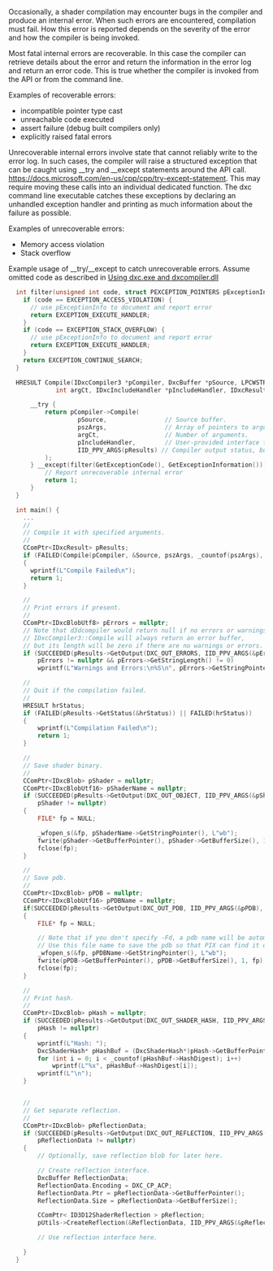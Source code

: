 Occasionally, a shader compilation may encounter bugs in the compiler and produce an internal error. When such errors are encountered, compilation must fail. How this error is reported depends on the severity of the error and how the compiler is being invoked.

Most fatal internal errors are recoverable. In this case the compiler can retrieve details about the error and return the information in the error log and return an error code. This is true whether the compiler is invoked from the API or from the command line.

Examples of recoverable errors:

* incompatible pointer type cast
* unreachable code executed
* assert failure (debug built compilers only)
* explicitly raised fatal errors


Unrecoverable internal errors involve state that cannot reliably write to the error log. In such cases, the compiler will raise a structured exception that can be caught using __try and __except statements around the API call. https://docs.microsoft.com/en-us/cpp/cpp/try-except-statement. This may require moving these calls into an individual dedicated function. The dxc command line executable catches these exceptions by declaring an unhandled exception handler and printing as much information about the failure as possible.


Examples of unrecoverable errors:

* Memory access violation
* Stack overflow

Example usage of __try/__except to catch unrecoverable errors.  Assume omitted code as described in [Using dxc.exe and dxcompiler.dll](Using-dxc.exe-and-dxcompiler.dll)

```c++
  int filter(unsigned int code, struct PEXCEPTION_POINTERS pExceptionInfo) {
    if (code == EXCEPTION_ACCESS_VIOLATION) {
      // use pExceptionInfo to document and report error
      return EXCEPTION_EXECUTE_HANDLER;
    }
    if (code == EXCEPTION_STACK_OVERFLOW) {
      // use pExceptionInfo to document and report error
      return EXCEPTION_EXECUTE_HANDLER;
    }
    return EXCEPTION_CONTINUE_SEARCH;
  }

  HRESULT Compile(IDxcCompiler3 *pCompiler, DxcBuffer *pSource, LPCWSTR pszArgs[],
             int argCt, IDxcIncludeHandler *pIncludeHandler, IDxcResult **pResults) {

      __try {
          return pCompiler->Compile(
                   pSource,                // Source buffer.
                   pszArgs,                // Array of pointers to arguments.
                   argCt,                  // Number of arguments.
                   pIncludeHandler,        // User-provided interface to handle #include directives (optional).
                   IID_PPV_ARGS(pResults) // Compiler output status, buffer, and errors.
          );
      } __except(filter(GetExceptionCode(), GetExceptionInformation())) {
          // Report unrecoverable internal error
          return 1;
      }
  }

  int main() {
    ...
    //
    // Compile it with specified arguments.
    //
    CComPtr<IDxcResult> pResults;
    if (FAILED(Compile(pCompiler, &Source, pszArgs, _countof(pszArgs), pIncludeHandler, &pResults)))
    {
      wprintf(L"Compile Failed\n");
      return 1;
    }

    //
    // Print errors if present.
    //
    CComPtr<IDxcBlobUtf8> pErrors = nullptr;
    // Note that d3dcompiler would return null if no errors or warnings are present.
    // IDxcCompiler3::Compile will always return an error buffer,
    // but its length will be zero if there are no warnings or errors.
    if (SUCCEEDED(pResults->GetOutput(DXC_OUT_ERRORS, IID_PPV_ARGS(&pErrors), nullptr)) &&
        pErrors != nullptr && pErrors->GetStringLength() != 0)
        wprintf(L"Warnings and Errors:\n%S\n", pErrors->GetStringPointer());

    //
    // Quit if the compilation failed.
    //
    HRESULT hrStatus;
    if (FAILED(pResults->GetStatus(&hrStatus)) || FAILED(hrStatus))
    {
        wprintf(L"Compilation Failed\n");
        return 1;
    }

    //
    // Save shader binary.
    //
    CComPtr<IDxcBlob> pShader = nullptr;
    CComPtr<IDxcBlobUtf16> pShaderName = nullptr;
    if (SUCCEEDED(pResults->GetOutput(DXC_OUT_OBJECT, IID_PPV_ARGS(&pShader), &pShaderName)) &&
        pShader != nullptr)
    {
        FILE* fp = NULL;

        _wfopen_s(&fp, pShaderName->GetStringPointer(), L"wb");
        fwrite(pShader->GetBufferPointer(), pShader->GetBufferSize(), 1, fp);
        fclose(fp);
    }

    //
    // Save pdb.
    //
    CComPtr<IDxcBlob> pPDB = nullptr;
    CComPtr<IDxcBlobUtf16> pPDBName = nullptr;
    if(SUCCEEDED(pResults->GetOutput(DXC_OUT_PDB, IID_PPV_ARGS(&pPDB), &pPDBName)))
    {
        FILE* fp = NULL;

        // Note that if you don't specify -Fd, a pdb name will be automatically generated.
        // Use this file name to save the pdb so that PIX can find it quickly.
        _wfopen_s(&fp, pPDBName->GetStringPointer(), L"wb");
        fwrite(pPDB->GetBufferPointer(), pPDB->GetBufferSize(), 1, fp);
        fclose(fp);
    }

    //
    // Print hash.
    //
    CComPtr<IDxcBlob> pHash = nullptr;
    if (SUCCEEDED(pResults->GetOutput(DXC_OUT_SHADER_HASH, IID_PPV_ARGS(&pHash), nullptr)) &&
        pHash != nullptr)
    {
        wprintf(L"Hash: ");
        DxcShaderHash* pHashBuf = (DxcShaderHash*)pHash->GetBufferPointer();
        for (int i = 0; i < _countof(pHashBuf->HashDigest); i++)
            wprintf(L"%x", pHashBuf->HashDigest[i]);
        wprintf(L"\n");
    }


    //
    // Get separate reflection.
    //
    CComPtr<IDxcBlob> pReflectionData;
    if (SUCCEEDED(pResults->GetOutput(DXC_OUT_REFLECTION, IID_PPV_ARGS(&pReflectionData), nullptr)) &&
        pReflectionData != nullptr)
    {
        // Optionally, save reflection blob for later here.

        // Create reflection interface.
        DxcBuffer ReflectionData;
        ReflectionData.Encoding = DXC_CP_ACP;
        ReflectionData.Ptr = pReflectionData->GetBufferPointer();
        ReflectionData.Size = pReflectionData->GetBufferSize();

        CComPtr< ID3D12ShaderReflection > pReflection;
        pUtils->CreateReflection(&ReflectionData, IID_PPV_ARGS(&pReflection));

        // Use reflection interface here.

    }
  }
```
